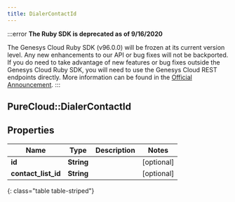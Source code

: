 ```yaml
---
title: DialerContactId
---
```


:::error
**The Ruby SDK is deprecated as of 9/16/2020**

The Genesys Cloud Ruby SDK (v96.0.0) will be frozen at its current version level. Any new enhancements to our API or bug fixes will not be backported. If you do need to take advantage of new features or bug fixes outside the Genesys Cloud Ruby SDK, you will need to use the Genesys Cloud REST endpoints directly. More information can be found in the [Official Announcement](https://developer.mypurecloud.com/forum/t/announcement-genesys-cloud-ruby-sdk-end-of-life/8850).
:::


## PureCloud::DialerContactId

## Properties

|Name | Type | Description | Notes|
|------------ | ------------- | ------------- | -------------|
| **id** | **String** |  | [optional] |
| **contact_list_id** | **String** |  | [optional] |
{: class="table table-striped"}


